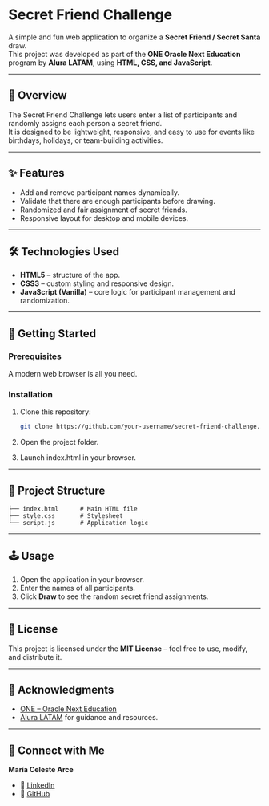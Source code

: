 # Secret Friend Challenge

A simple and fun web application to organize a **Secret Friend / Secret Santa** draw.  
This project was developed as part of the **ONE Oracle Next Education** program by **Alura LATAM**, using **HTML, CSS, and JavaScript**.

---

## 📖 Overview
The Secret Friend Challenge lets users enter a list of participants and randomly assigns each person a secret friend.  
It is designed to be lightweight, responsive, and easy to use for events like birthdays, holidays, or team-building activities.

---

## ✨ Features
- Add and remove participant names dynamically.  
- Validate that there are enough participants before drawing.  
- Randomized and fair assignment of secret friends.  
- Responsive layout for desktop and mobile devices.

---

## 🛠️ Technologies Used
- **HTML5** – structure of the app.  
- **CSS3** – custom styling and responsive design.  
- **JavaScript (Vanilla)** – core logic for participant management and randomization.

---

## 🚀 Getting Started

### Prerequisites
A modern web browser is all you need.

### Installation
1. Clone this repository:
   ```bash
   git clone https://github.com/your-username/secret-friend-challenge.git
2. Open the project folder.

3. Launch index.html in your browser.

---

## 📂 Project Structure

```secret-friend-challenge/
├── index.html      # Main HTML file
├── style.css       # Stylesheet
└── script.js       # Application logic
```
---

## 🕹️ Usage
1. Open the application in your browser.  
2. Enter the names of all participants.  
3. Click **Draw** to see the random secret friend assignments.

---

## 📜 License
This project is licensed under the **MIT License** – feel free to use, modify, and distribute it.

---

## 🙏 Acknowledgments
- [ONE – Oracle Next Education](https://www.oracle.com/ar/education/oracle-next-education/)  
- [Alura LATAM](https://www.aluracursos.com/) for guidance and resources.

---

## 🤝 Connect with Me
**María Celeste Arce**  
- 💼 [LinkedIn](https://www.linkedin.com/in/maria-celeste-arce)  
- 🐙 [GitHub](https://github.com/mariacelestearce) 

